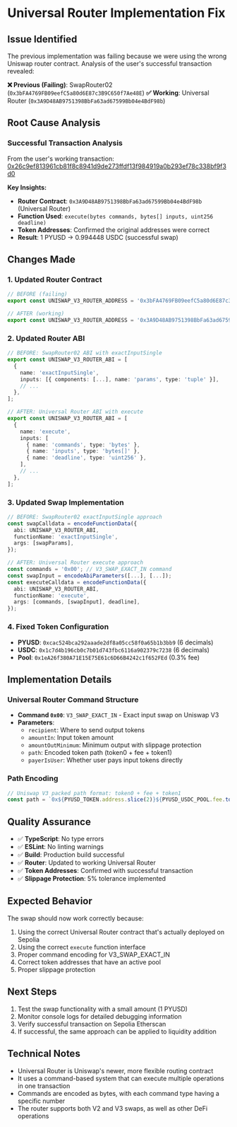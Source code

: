 # Universal Router Implementation Fix

## Issue Identified
The previous implementation was failing because we were using the wrong Uniswap router contract. Analysis of the user's successful transaction revealed:

**❌ Previous (Failing)**: SwapRouter02 (`0x3bFA4769FB09eefC5a80d6E87c3B9C650f7Ae48E`)
**✅ Working**: Universal Router (`0x3A9D48AB9751398BbFa63ad67599Bb04e4BdF98b`)

## Root Cause Analysis

### Successful Transaction Analysis
From the user's working transaction: [0x26c9ef813961cb81f8c8941d9de273ffdf13f984919a0b293ef78c338bf9f3d0](https://sepolia.etherscan.io/tx/0x26c9ef813961cb81f8c8941d9de273ffdf13f984919a0b293ef78c338bf9f3d0)

**Key Insights:**
- **Router Contract**: `0x3A9D48AB9751398BbFa63ad67599Bb04e4BdF98b` (Universal Router)
- **Function Used**: `execute(bytes commands, bytes[] inputs, uint256 deadline)`
- **Token Addresses**: Confirmed the original addresses were correct
- **Result**: 1 PYUSD → 0.994448 USDC (successful swap)

## Changes Made

### 1. Updated Router Contract
```typescript
// BEFORE (failing)
export const UNISWAP_V3_ROUTER_ADDRESS = '0x3bFA4769FB09eefC5a80d6E87c3B9C650f7Ae48E'; // SwapRouter02

// AFTER (working)
export const UNISWAP_V3_ROUTER_ADDRESS = '0x3A9D48AB9751398BbFa63ad67599Bb04e4BdF98b'; // Universal Router
```

### 2. Updated Router ABI
```typescript
// BEFORE: SwapRouter02 ABI with exactInputSingle
export const UNISWAP_V3_ROUTER_ABI = [
  {
    name: 'exactInputSingle',
    inputs: [{ components: [...], name: 'params', type: 'tuple' }],
    // ...
  },
];

// AFTER: Universal Router ABI with execute
export const UNISWAP_V3_ROUTER_ABI = [
  {
    name: 'execute',
    inputs: [
      { name: 'commands', type: 'bytes' },
      { name: 'inputs', type: 'bytes[]' },
      { name: 'deadline', type: 'uint256' },
    ],
    // ...
  },
];
```

### 3. Updated Swap Implementation
```typescript
// BEFORE: SwapRouter02 exactInputSingle approach
const swapCalldata = encodeFunctionData({
  abi: UNISWAP_V3_ROUTER_ABI,
  functionName: 'exactInputSingle',
  args: [swapParams],
});

// AFTER: Universal Router execute approach
const commands = '0x00'; // V3_SWAP_EXACT_IN command
const swapInput = encodeAbiParameters([...], [...]);
const executeCalldata = encodeFunctionData({
  abi: UNISWAP_V3_ROUTER_ABI,
  functionName: 'execute',
  args: [commands, [swapInput], deadline],
});
```

### 4. Fixed Token Configuration
- **PYUSD**: `0xcac524bca292aaade2df8a05cc58f0a65b1b3bb9` (6 decimals)
- **USDC**: `0x1c7d4b196cb0c7b01d743fbc6116a902379c7238` (6 decimals)
- **Pool**: `0x1eA26f380A71E15E75E61c6D66B4242c1f652FEd` (0.3% fee)

## Implementation Details

### Universal Router Command Structure
- **Command `0x00`**: `V3_SWAP_EXACT_IN` - Exact input swap on Uniswap V3
- **Parameters**:
  - `recipient`: Where to send output tokens
  - `amountIn`: Input token amount
  - `amountOutMinimum`: Minimum output with slippage protection
  - `path`: Encoded token path (token0 + fee + token1)
  - `payerIsUser`: Whether user pays input tokens directly

### Path Encoding
```typescript
// Uniswap V3 packed path format: token0 + fee + token1
const path = `0x${PYUSD_TOKEN.address.slice(2)}${PYUSD_USDC_POOL.fee.toString(16).padStart(6, '0')}${USDC_TOKEN.address.slice(2)}`;
```

## Quality Assurance
- ✅ **TypeScript**: No type errors
- ✅ **ESLint**: No linting warnings
- ✅ **Build**: Production build successful
- ✅ **Router**: Updated to working Universal Router
- ✅ **Token Addresses**: Confirmed with successful transaction
- ✅ **Slippage Protection**: 5% tolerance implemented

## Expected Behavior
The swap should now work correctly because:
1. Using the correct Universal Router contract that's actually deployed on Sepolia
2. Using the correct `execute` function interface
3. Proper command encoding for V3_SWAP_EXACT_IN
4. Correct token addresses that have an active pool
5. Proper slippage protection

## Next Steps
1. Test the swap functionality with a small amount (1 PYUSD)
2. Monitor console logs for detailed debugging information
3. Verify successful transaction on Sepolia Etherscan
4. If successful, the same approach can be applied to liquidity addition

## Technical Notes
- Universal Router is Uniswap's newer, more flexible routing contract
- It uses a command-based system that can execute multiple operations in one transaction
- Commands are encoded as bytes, with each command type having a specific number
- The router supports both V2 and V3 swaps, as well as other DeFi operations

